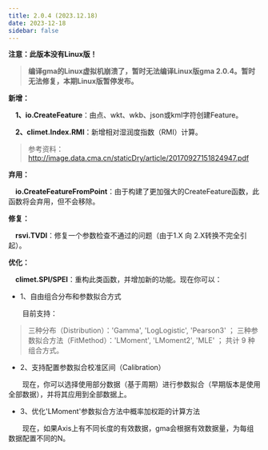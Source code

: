 ```yaml
---
title: 2.0.4 (2023.12.18)
date: 2023-12-18
sidebar: false
---
```


<font color="#FF4500"><i class="fas fa-exclamation-circle"></i></font> **注意：此版本没有Linux版！**

> **编译gma的Linux虚拟机崩溃了，暂时无法编译Linux版gma 2.0.4。暂时无法修复，本期Linux版暂停发布。**

<font color="#616AE5"><i class="fas fa-award"></i></font> **新增：**

**&emsp;1、io.CreateFeature**：由点、wkt、wkb、json或kml字符创建Feature。

**&emsp;2、climet.Index.RMI**：新增相对湿润度指数（RMI）计算。

> 参考资料：http://image.data.cma.cn/staticDry/article/20170927151824947.pdf

<i class="far fa-trash-alt"></i> **弃用：**

**&emsp;io.CreateFeatureFromPoint**：由于构建了更加强大的CreateFeature函数，此函数将会弃用，但不会移除。

<font color="#FFA500"><i class="fas fa-tools"></i></font> **修复：**

**&emsp;rsvi.TVDI**：修复一个参数检查不通过的问题（由于1.X 向 2.X转换不完全引起）。

<font color="#3CB371"><i class="fab fa-superpowers"></i></font> **优化：**

**&emsp;climet.SPI/SPEI**：重构此类函数，并增加新的功能。现在你可以：

+ 1、自由组合分布和参数拟合方式

&emsp;&emsp;目前支持：

> 三种分布（Distribution）：'Gamma', 'LogLogistic', 'Pearson3' ；
> 三种参数拟合方法（FitMethod）：'LMoment', 'LMoment2', 'MLE' ；
>  共计 9 种组合方式。

+ 2、支持配置参数拟合校准区间（Calibration）

&emsp;&emsp;现在，你可以选择使用部分数据（基于周期）进行参数拟合（早期版本是使用全部数据），并将其应用到全部数据上。     

+ 3、优化'LMoment'参数拟合方法中概率加权距的计算方法

&emsp;&emsp;现在，如果Axis上有不同长度的有效数据，gma会根据有效数据量，为每组数据配置不同的N。